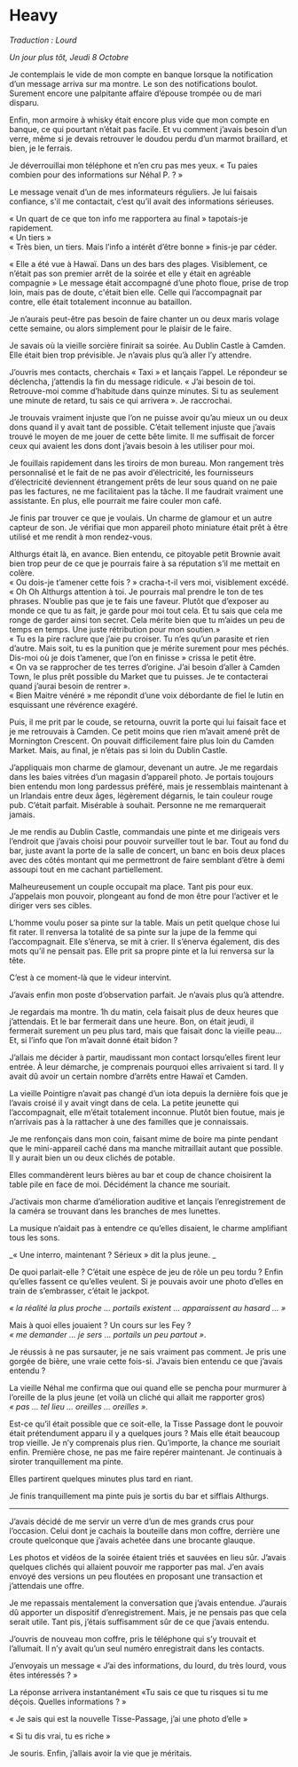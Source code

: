 # Heavy

*Traduction : Lourd*

_Un jour plus tôt, Jeudi 8 Octobre_

Je contemplais le vide de mon compte en banque lorsque la notification d’un message arriva sur ma montre. Le son des notifications boulot. Surement encore une palpitante affaire d’épouse trompée ou de mari disparu. 
  
Enfin, mon armoire à whisky était encore plus vide que mon compte en banque, ce qui pourtant n’était pas facile. Et vu comment j’avais besoin d’un verre, même si je devais retrouver le doudou perdu d’un marmot braillard, et bien, je le ferrais. 

Je déverrouillai mon téléphone et n’en cru pas mes yeux. « Tu paies combien pour des informations sur Néhal P. ? »   

Le message venait d’un de mes informateurs réguliers. Je lui faisais confiance, s'il me contactait, c’est qu’il avait des informations sérieuses. 

« Un quart de ce que ton info me rapportera au final » tapotais-je rapidement.   
« Un tiers »   
« Très bien, un tiers. Mais l’info a intérêt d’être bonne » finis-je par céder.   


« Elle a été vue à Hawaï. Dans un des bars des plages. Visiblement, ce n’était pas son premier arrêt de la soirée et elle y était en agréable compagnie » Le message était accompagné d’une photo floue, prise de trop loin, mais pas de doute, c'était bien elle. Celle qui l’accompagnait par contre, elle était totalement inconnue au bataillon. 

Je n’aurais peut-être pas besoin de faire chanter un ou deux maris volage cette semaine, ou alors simplement pour le plaisir de le faire.  

Je savais où la vieille sorcière finirait sa soirée. Au Dublin Castle à Camden. Elle était bien trop prévisible. Je n’avais plus qu’à aller l’y attendre.   

J’ouvris mes contacts, cherchais « Taxi » et lançais l’appel. Le répondeur se déclencha, j’attendis la fin du message ridicule. « J’ai besoin de toi. Retrouve-moi comme d’habitude dans quinze minutes. Si tu as seulement une minute de retard, tu sais ce qui arrivera ». Je raccrochai.   

Je trouvais vraiment injuste que l’on ne puisse avoir qu’au mieux un ou deux dons quand il y avait tant de possible. C’était tellement injuste que j’avais trouvé le moyen de me jouer de cette bête limite. Il me suffisait de forcer ceux qui avaient les dons dont j’avais besoin à les utiliser pour moi.   

Je fouillais rapidement dans les tiroirs de mon bureau. Mon rangement très personnalisé et le fait de ne pas avoir d’électricité, les fournisseurs d’électricité deviennent étrangement prêts de leur sous quand on ne paie pas les factures, ne me facilitaient pas la tâche. Il me faudrait vraiment une assistante. En plus, elle pourrait me faire couler mon café.   

Je finis par trouver ce que je voulais. Un charme de glamour et un autre capteur de son. Je vérifiai que mon appareil photo miniature était prêt à être utilisé et me rendit à mon rendez-vous.   

Althurgs était là, en avance. Bien entendu, ce pitoyable petit Brownie avait bien trop peur de ce que je pourrais faire à sa réputation s’il me mettait en colère.   
« Ou dois-je t’amener cette fois ? » cracha-t-il vers moi, visiblement excédé.    
« Oh Oh Althurgs attention à toi. Je pourrais mal prendre le ton de tes phrases. N’oublie pas que je te fais une faveur. Plutôt que d’exposer au monde ce que tu as fait, je garde pour moi tout cela. Et tu sais que cela me ronge de garder ainsi ton secret. Cela mérite bien que tu m’aides un peu de temps en temps. Une juste rétribution pour mon soutien.»    
 « Tu es la pire raclure que j’aie pu croiser. Tu n’es qu’un parasite et rien d’autre. Mais soit, tu es la punition que je mérite surement pour mes péchés. Dis-moi où je dois t’amener, que l’on en finisse » crissa le petit être.   
« On va se rapprocher de tes terres d’origine. J’ai besoin d’aller à Camden Town, le plus prêt possible du Market que tu puisses. Je te contacterai quand j’aurai besoin de rentrer ».    
« Bien Maitre vénéré » me répondit d’une voix débordante de fiel le lutin en esquissant une révérence exagéré.   

Puis, il me prit par le coude, se retourna, ouvrit la porte qui lui faisait face et je me retrouvais à Camden. Ce petit moins que rien m’avait amené prêt de Mornington Crescent. On pouvait difficilement faire plus loin du Camden Market. Mais, au final, je n’étais pas si loin du Dublin Castle. 

J’appliquais mon charme de glamour, devenant un autre. Je me regardais dans les baies vitrées d’un magasin d’appareil photo. Je portais toujours bien entendu mon long pardessus préféré, mais je ressemblais maintenant à un Irlandais entre deux âges, légèrement dégarnis, le tain couleur rouge pub. C’était parfait. Misérable à souhait. Personne ne me remarquerait jamais.   

Je me rendis au Dublin Castle, commandais une pinte et me dirigeais vers l’endroit que j’avais choisi pour pouvoir surveiller tout le bar. Tout au fond du bar, juste avant la porte de la salle de concert, un banc en bois deux places avec des côtés montant qui me permettront de faire semblant d’être à demi assoupi tout en me cachant partiellement.   

Malheureusement un couple occupait ma place. Tant pis pour eux. J’appelais mon pouvoir, plongeant au fond de mon être pour l’activer et le diriger vers ses cibles.   

L’homme voulu poser sa pinte sur la table. Mais un petit quelque chose lui fit rater. Il renversa la totalité de sa pinte sur la jupe de la femme qui l’accompagnait. Elle s’énerva, se mit à crier. Il s’énerva également, dis des mots qu’il ne pensait pas. Elle prit sa propre pinte et la lui renversa sur la tête.   

C’est à ce moment-là que le videur intervint.   

J’avais enfin mon poste d’observation parfait. Je n’avais plus qu’à attendre.   

Je regardais ma montre. 1h du matin, cela faisait plus de deux heures que j’attendais. Et le bar fermerait dans une heure. Bon, on était jeudi, il fermerait surement un peu plus tard, mais que faisait donc la vieille peau… Et, si l’info que l’on m’avait donné était bidon ?   

J’allais me décider à partir, maudissant mon contact lorsqu’elles firent leur entrée. À leur démarche, je comprenais pourquoi elles arrivaient si tard. Il y avait dû avoir un certain nombre d’arrêts entre Hawaï et Camden.   

La vieille Pointigre n’avait pas changé d’un iota depuis la dernière fois que je l’avais croisé il y avait vingt dans de cela. La petite jeunette qui l’accompagnait, elle m’était totalement inconnue. Plutôt bien foutue, mais je n’arrivais pas à la rattacher à une des familles que je connaissais.   

Je me renfonçais dans mon coin, faisant mime de boire ma pinte pendant que le mini-appareil caché dans ma manche mitraillait autant que possible. Il y aurait bien un ou deux clichés de potable.   

Elles commandèrent leurs bières au bar et coup de chance choisirent la table pile en face de moi. Décidément la chance me souriait.   

J’activais mon charme d’amélioration auditive et lançais l’enregistrement de la caméra se trouvant dans les branches de mes lunettes.   

La musique n’aidait pas à entendre ce qu’elles disaient, le charme amplifiant tous les sons.   

_« Une interro, maintenant ? Sérieux » dit la plus jeune. _

De quoi parlait-elle ? C’était une espèce de jeu de rôle un peu tordu ? Enfin qu’elles fassent ce qu’elles veulent. Si je pouvais avoir une photo d’elles en train de s’embrasser, c’était le jackpot.   

_« la réalité la plus proche … portails existent … apparaissent au hasard … »_

Mais à quoi elles jouaient ? Un cours sur les Fey ?   
_« me demander … je sers … portails un peu partout »_. 

Je réussis à ne pas sursauter, je ne sais vraiment pas comment. Je pris une gorgée de bière, une vraie cette fois-si. J’avais bien entendu ce que j’avais entendu ?   

La vieille Néhal me confirma que oui quand elle se pencha pour murmurer à l’oreille de la plus jeune (et voilà un cliché qui allait me rapporter gros)   
_« pas … tel lieu … oreilles … oreilles »_. 

Est-ce qu’il était possible que ce soit-elle, la Tisse Passage dont le pouvoir était prétendument apparu il y a quelques jours ? Mais elle était beaucoup trop vieille. Je n’y comprenais plus rien. Qu’importe, la chance me souriait enfin. Première chose, ne pas me faire repérer maintenant. Je continuais à siroter tranquillement ma pinte.   

Elles partirent quelques minutes plus tard en riant.   

Je finis tranquillement ma pinte puis je sortis du bar et sifflais Althurgs.   

--------------

J’avais décidé de me servir un verre d’un de mes grands crus pour l’occasion. Celui dont je cachais la bouteille dans mon coffre, derrière une croute quelconque que j’avais achetée dans une brocante glauque.    

Les photos et vidéos de la soirée étaient triés et sauvées en lieu sûr. J’avais quelques clichés qui allaient pouvoir me rapporter pas mal. J’en avais envoyé des versions un peu floutées en proposant une transaction et j’attendais une offre.    

Je me repassais mentalement la conversation que j’avais entendue. J’aurais dû apporter un dispositif d’enregistrement. Mais, je ne pensais pas que cela serait utile. Tant pis, j’étais suffisamment sûr de ce que j’avais entendu.   

J’ouvris de nouveau mon coffre, pris le téléphone qui s’y trouvait et l’allumait. Il n’y avait qu’un seul numéro enregistrait dans les contacts.    

J’envoyais un message « J’ai des informations, du lourd, du très lourd, vous êtes intéressés ? »    

La réponse arrivera instantanément «Tu sais ce que tu risques si tu me déçois. Quelles informations ? »   

« Je sais qui est la nouvelle Tisse-Passage, j’ai une photo d’elle »     

« Si tu dis vrai, tu es riche »     

Je souris. Enfin, j’allais avoir la vie que je méritais.     
